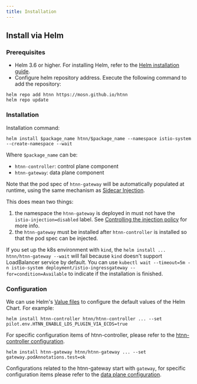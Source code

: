 ```yaml
---
title: Installation
---
```


## Install via Helm

### Prerequisites

* Helm 3.6 or higher. For installing Helm, refer to the [Helm installation guide](https://helm.sh/docs/intro/install/).
* Configure helm repository address. Execute the following command to add the repository:

```shell
helm repo add htnn https://mosn.github.io/htnn
helm repo update
```

### Installation

Installation command:

```shell
helm install $package_name htnn/$package_name --namespace istio-system --create-namespace --wait
```

Where `$package_name` can be:

* `htnn-controller`: control plane component
* `htnn-gateway`: data plane component

Note that the pod spec of `htnn-gateway` will be automatically populated at runtime, using the same mechanism as [Sidecar Injection](https://istio.io/latest/docs/setup/additional-setup/sidecar-injection).

This does mean two things:

1. the namespace the `htnn-gateway` is deployed in must not have the `istio-injection=disabled` label.
See [Controlling the injection policy](https://istio.io/latest/docs/setup/additional-setup/sidecar-injection/#controlling-the-injection-policy) for more info.
2. the `htnn-gateway` must be installed after `htnn-controller` is installed so that the pod spec can be injected.

If you set up the k8s environment with `kind`, the `helm install ... htnn/htnn-gateway --wait` will fail because `kind` doesn't support LoadBalancer service by default. You can use `kubectl wait --timeout=5m -n istio-system deployment/istio-ingressgateway --for=condition=Available` to indicate if the installation is finished.

### Configuration

We can use Helm's [Value files](https://helm.sh/docs/chart_template_guide/values_files/) to configure the default values of the Helm Chart. For example:

```shell
helm install htnn-controller htnn/htnn-controller ... --set pilot.env.HTNN_ENABLE_LDS_PLUGIN_VIA_ECDS=true
```

For specific configuration items of htnn-controller, please refer to the [htnn-controller configuration](https://artifacthub.io/packages/helm/htnn/htnn-controller#values).

```shell
helm install htnn-gateway htnn/htnn-gateway ... --set gateway.podAnnotations.test=ok
```

Configurations related to the htnn-gateway start with `gateway`, for specific configuration items please refer to the [data plane configuration](https://github.com/istio/istio/blob/1.21.3/manifests/charts/gateway/values.yaml).
